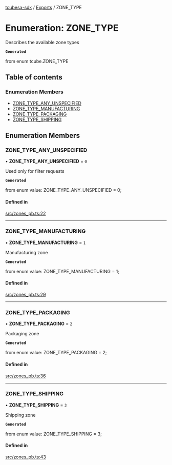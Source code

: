 [tcubesa-sdk](../README.md) / [Exports](../modules.md) / ZONE\_TYPE

# Enumeration: ZONE\_TYPE

Describes the available zone types

**`Generated`**

from enum tcube.ZONE_TYPE

## Table of contents

### Enumeration Members

- [ZONE\_TYPE\_ANY\_UNSPECIFIED](ZONE_TYPE.md#zone_type_any_unspecified)
- [ZONE\_TYPE\_MANUFACTURING](ZONE_TYPE.md#zone_type_manufacturing)
- [ZONE\_TYPE\_PACKAGING](ZONE_TYPE.md#zone_type_packaging)
- [ZONE\_TYPE\_SHIPPING](ZONE_TYPE.md#zone_type_shipping)

## Enumeration Members

### ZONE\_TYPE\_ANY\_UNSPECIFIED

• **ZONE\_TYPE\_ANY\_UNSPECIFIED** = ``0``

Used only for filter requests

**`Generated`**

from enum value: ZONE_TYPE_ANY_UNSPECIFIED = 0;

#### Defined in

[src/zones_pb.ts:22](https://github.com/TCUBEAI-TECHNOLOGIES-PRIVATE-LIMITED/ts-sdk/blob/b410bb1/src/zones_pb.ts#L22)

___

### ZONE\_TYPE\_MANUFACTURING

• **ZONE\_TYPE\_MANUFACTURING** = ``1``

Manufacturing zone

**`Generated`**

from enum value: ZONE_TYPE_MANUFACTURING = 1;

#### Defined in

[src/zones_pb.ts:29](https://github.com/TCUBEAI-TECHNOLOGIES-PRIVATE-LIMITED/ts-sdk/blob/b410bb1/src/zones_pb.ts#L29)

___

### ZONE\_TYPE\_PACKAGING

• **ZONE\_TYPE\_PACKAGING** = ``2``

Packaging zone

**`Generated`**

from enum value: ZONE_TYPE_PACKAGING = 2;

#### Defined in

[src/zones_pb.ts:36](https://github.com/TCUBEAI-TECHNOLOGIES-PRIVATE-LIMITED/ts-sdk/blob/b410bb1/src/zones_pb.ts#L36)

___

### ZONE\_TYPE\_SHIPPING

• **ZONE\_TYPE\_SHIPPING** = ``3``

Shipping zone

**`Generated`**

from enum value: ZONE_TYPE_SHIPPING = 3;

#### Defined in

[src/zones_pb.ts:43](https://github.com/TCUBEAI-TECHNOLOGIES-PRIVATE-LIMITED/ts-sdk/blob/b410bb1/src/zones_pb.ts#L43)
